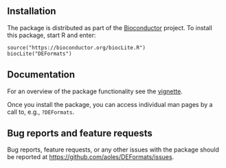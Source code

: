 ## Installation

The package is distributed as part of the [Bioconductor](http://bioconductor.org/packages/DEFormats) project.
To install this package, start R and enter:

```
source("https://bioconductor.org/biocLite.R")
biocLite("DEFormats")
```

## Documentation

For an overview of the package functionality see the [vignette](https://bioconductor.org/packages/devel/bioc/vignettes/DEFormats/inst/doc/DEFormats.html).

Once you install the package, you can access individual man pages by a call to, e.g., `?DEFormats`.

## Bug reports and feature requests
Bug reports, feature requests, or any other issues with the package should be reported at https://github.com/aoles/DEFormats/issues.
